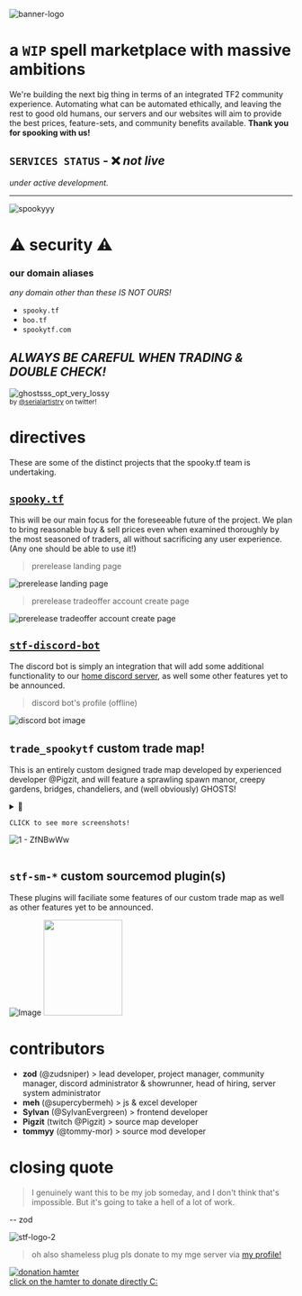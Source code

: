 ![banner-logo](https://user-images.githubusercontent.com/16076573/192673098-48467c36-2d96-43ca-bc02-5ec993989ceb.gif)
# a `WIP` spell marketplace with massive ambitions
We're building the next big thing in terms of an integrated TF2 community experience. Automating what can be automated ethically, and leaving the rest to good old humans, our servers and our websites will aim to provide the best prices, feature-sets, and community benefits available. **Thank you for spooking with us!**

## `SERVICES STATUS` - ❌ *not live*
*under active development.*

<hr>

![spookyyy](https://user-images.githubusercontent.com/16076573/192679534-c4bac976-63f8-4077-b74c-f21868a6a07c.png)

# ⚠️ security ⚠️
### our domain aliases
_any domain other than these IS NOT OURS!_  
- `spooky.tf` 
- `boo.tf`
- `spookytf.com`

## ***ALWAYS BE CAREFUL WHEN TRADING & DOUBLE CHECK!***

![ghostsss_opt_very_lossy](https://user-images.githubusercontent.com/16076573/195031893-e4f231fc-f9d8-4f37-9362-37bc360e37f3.gif)  
<sub>by [@serialartistry](https://twitter.com/serialartistry) on twitter!</sub>  

# directives
These are some of the distinct projects that the spooky.tf team is undertaking.
## [`spooky.tf`](https://github.com/spookytf/spookytf)  
This will be our main focus for the foreseeable future of the project. We plan to bring reasonable buy & sell prices even when examined thoroughly by the most seasoned of traders, all without sacrificing any user experience. (Any one should be able to use it!)  

> prerelease landing page  

![prerelease landing page](https://user-images.githubusercontent.com/16076573/192677278-36e62942-3f45-453d-bbbe-08922f072100.png)  
> prerelease tradeoffer account create page  

![prerelease tradeoffer account create page](https://user-images.githubusercontent.com/16076573/192677067-ce33dd96-0f19-4cff-bd97-10a129d3a640.png)


## [`stf-discord-bot`](https://github.com/spookytf/stf-discord-bot)  
The discord bot is simply an integration that will add some additional functionality to our [home discord server](https://spooky.tf/discord/), as well some other features yet to be announced.  

> discord bot's profile (offline)

![discord bot image](https://user-images.githubusercontent.com/16076573/192677858-d92f6aa8-4783-4943-ba52-037bc12bd802.png)


## `trade_spookytf` custom trade map!  
This is an entirely custom designed trade map developed by experienced developer @Pigzit, and will feature a sprawling spawn manor, creepy gardens, bridges, chandeliers, and (well obviously) GHOSTS!  
<details>
<summary> 👻

`CLICK to see more screenshots!`  

![1 - ZfNBwWw](https://user-images.githubusercontent.com/16076573/195037247-bbc3e091-b1df-43d3-ad82-299c0702d03b.jpg)
</summary>

> hammer very early prerelease

![mappreview](https://user-images.githubusercontent.com/16076573/192679269-debc57d5-e92b-4900-848f-ab1ccbcd0c60.png)

> looking at the edge of the spooky 'garden' area  

![4 - UQ5Mwrh](https://user-images.githubusercontent.com/16076573/195036141-de17e789-384d-4ae7-85f8-2e53ef76c160.jpg)

> scary looking bridge!  

![3 - tybHQFC](https://user-images.githubusercontent.com/16076573/195036680-0e4a3269-7a4b-4f22-a50e-fde0a7da8fb3.jpg)

> example of indoors environment for the manor  

![6 - l89JXb7](https://user-images.githubusercontent.com/16076573/195036365-cb0b036a-b108-47be-b838-a8fd7d6d40d0.jpg)

</details>

## `stf-sm-*` custom sourcemod plugin(s)
These plugins will faciliate some features of our custom trade map as well as other features yet to be announced.  

![Image](https://user-images.githubusercontent.com/16076573/192127576-6b2f53c8-ca1f-4a4c-9159-6003e1c73df9.png)
<img src=https://user-images.githubusercontent.com/16076573/195009007-a2fb22f9-ace5-441e-92a4-57b636183594.png width=140 height=170 >

# contributors
- **zod** (@zudsniper) > lead developer, project manager, community manager, discord administrator & showrunner, head of hiring, server system administrator
- **meh** (@supercybermeh) > js & excel developer
- **Sylvan** (@SylvanEvergreen) > frontend developer
- **Pigzit** (twitch @Pigzit) > source map developer
- **tommyy** (@tommy-mor) > source mod developer

# closing quote

> I genuinely want this to be my job someday, and I don't think that's impossible. But it's going to take a hell of a lot of work. 
  
 -- zod

![stf-logo-2](https://user-images.githubusercontent.com/16076573/192679367-16486f47-8f2f-4108-a643-1b2aab1de7b8.png)

> oh also shameless plug pls donate to my mge server via [my profile!](https://github.com/zudsniper/)  

[![donation hamter](https://camo.githubusercontent.com/d86f75137354ac38148f99f43507f9b0147db9a4cff67b8f27b267c6d1e25bed/68747470733a2f2f692e696d6775722e636f6d2f666e344c536d432e706e67)  
click on the hamter to donate directly C:](https://donate.contenthell.earth/)

